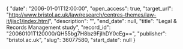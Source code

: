 {
  "date": "2006-01-01T12:00:00", 
  "open_access": true, 
  "target_url": "http://www.bristol.ac.uk/law/research/centres-themes/law-it/jisc1/index.html", 
  "description": "", 
  "end_date": null, 
  "title": "Legal & Records Management study", 
  "record_id": "20060101T120000/QH55bg7H8bz9FjIhDY0cEg==", 
  "publisher": "bristol.ac.uk", 
  "slug": 36077580, 
  "start_date": null
}

